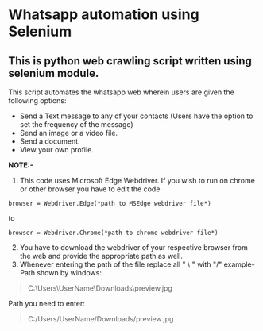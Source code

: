 # Whatsapp automation using Selenium



 

## This is python web crawling script written using selenium module.

This script automates the whatsapp web wherein users are given the following options:

- Send a Text message to any of your contacts (Users have the option to set the frequency of the message)
- Send an image or a video file.
- Send a document.
- View your own profile.

**NOTE:-**
1. This code uses Microsoft Edge Webdriver. If you wish to run on chrome or other browser you have to edit the code 
```
browser = Webdriver.Edge(*path to MSEdge webdriver file*)
```

to

```
browser = Webdriver.Chrome(*path to chrome webdriver file*)
```
2. You have to download the webdriver of your respective browser from the web and provide the appropriate path as well.
3. Whenever entering the path of the file replace all " \ " with "/" 
example-
Path shown by windows:
> C:\Users\UserName\Downloads\preview.jpg


Path you need to enter:
> C:/Users/UserName/Downloads/preview.jpg

